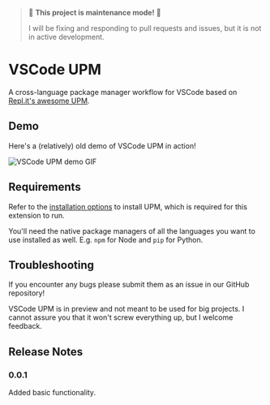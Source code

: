 > 🚧 **This project is maintenance mode!** 🚧
> 
> I will be fixing and responding to pull requests and issues, but it is not in active development.

# VSCode UPM

A cross-language package manager workflow for VSCode based on [Repl.it's awesome UPM](https://repl.it/site/blog/upm).

## Demo

Here's a (relatively) old demo of VSCode UPM in action!

![VSCode UPM demo GIF](https://please.dont-hack.me/7tofdvflk6pkk.gif)

## Requirements

Refer to the [installation options](https://github.com/replit/upm#installation) to install UPM, which is required for this extension to run.

You'll need the native package managers of all the languages you want to use installed as well. E.g. `npm` for Node and `pip` for Python.

## Troubleshooting

If you encounter any bugs please submit them as an issue in our GitHub repository!

VSCode UPM is in preview and not meant to be used for big projects. I cannot assure you that it won't screw everything up, but I welcome feedback.

## Release Notes

### 0.0.1

Added basic functionality.
